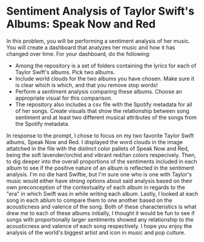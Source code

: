 # Sentiment Analysis of Taylor Swift's Albums: Speak Now and Red

In this problem, you will be performing a sentiment analysis of her music. You will create a dashboard that analyzes her music and how it has changed over time. For your dashboard, do the following:

  * Among the repository is a set of folders containing the lyrics for each of Taylor Swift's albums. Pick two albums. 
  * Include world clouds for the two albums you have chosen. Make sure it is clear which is which, and that you remove stop words!
  * Perform a sentiment analysis comparing these albums. Choose an appropriate visual for this comparison. 
  * The repository also includes a csv file with the Spotify metadata for all of her songs. Create visuals that show the relationship between song sentiment and at least two different musical      attributes of the songs from the Spotify metadata.

In response to the prompt, I chose to focus on my two favorite Taylor Swift albums, Speak Now and Red. I displayed the word clouds in the image attatched in the file with the distinct color pallets of Speak Now and Red, being the soft lavender/orchid and vibrant red/tan colors respecively. Then, to dig deeper into the overall proportions of the sentiments included in each album to see if the positive nature of an album is reflected in the sentiment analysis. I'm no die hard Swiftie, but I'm sure one who is one with Taylor's music would either have strong options about said analysis based on their own preconception of the contextuality of each album in regards to the "era" in which Swift was in while writing each album. Lastly, I looked at each song in each ablum to compare them to one another based on the acousticness and valence of the song. Both of these characteristics is what drew me to each of these albums initially, I thought it would be fun to see if songs with proportionally larger sentiments showed any relationship to the acousticness and valence of each song respectively. I hope you enjoy the analysis of the world's biggest artist and icon in music and pop culture.
